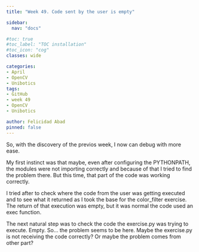 ```yaml
---
title: "Week 49. Code sent by the user is empty"

sidebar:
  nav: "docs"

#toc: true
#toc_label: "TOC installation"
#toc_icon: "cog"
classes: wide

categories:
- April
- OpenCV
- Unibotics
tags:
- GitHub
- week 49
- OpenCV
- Unibotics

author: Felicidad Abad
pinned: false
---
```



So, with the discovery of the previos week, I now can debug with more ease.

My first instinct was that maybe, even after configuring the PYTHONPATH, the modules were not importing correctly and because of that I tried to find the problem there. But this time, that part of the code was working correctly.

I tried after to check where the code from the user was getting executed and to see what it returned as I took the base for the color_filter exercise. The return of that execution was empty, but it was normal the code used an exec function.

The next natural step was to check the code the exercise.py was trying to execute. Empty. So... the problem seems to be here. Maybe the exercise.py is not receiving the code correctly? Or maybe the problem comes from other part?
